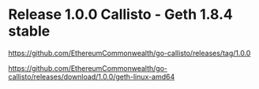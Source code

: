 
# Release 1.0.0 Callisto - Geth 1.8.4 stable
https://github.com/EthereumCommonwealth/go-callisto/releases/tag/1.0.0

https://github.com/EthereumCommonwealth/go-callisto/releases/download/1.0.0/geth-linux-amd64
